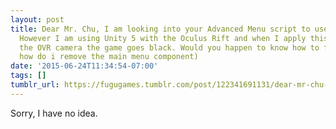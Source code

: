 ```yaml
---
layout: post
title: Dear Mr. Chu, I am looking into your Advanced Menu script to use in a new program.
  However I am using Unity 5 with the Oculus Rift and when I apply this script to
  the OVR camera the game goes black. Would you happen to know how to fix this? (ps,
  how do i remove the main menu component)
date: '2015-06-24T11:34:54-07:00'
tags: []
tumblr_url: https://fugugames.tumblr.com/post/122341691131/dear-mr-chu-i-am-looking-into-your-advanced-menu
---
```

Sorry, I have no idea.


